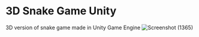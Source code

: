 # 3D Snake Game Unity
 3D version of snake game made in Unity Game Engine
![Screenshot (1365)](https://github.com/striderzz/3D-Snake-Unity/assets/72110940/28d4e3ef-8ac7-4a65-884f-da03ccbf81b8)
